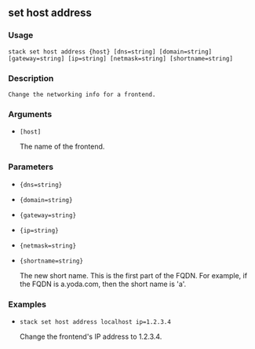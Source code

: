 ## set host address

### Usage

`stack set host address {host} [dns=string] [domain=string] [gateway=string] [ip=string] [netmask=string] [shortname=string]`

### Description


	Change the networking info for a frontend.
	
	

### Arguments

* `[host]`

   The name of the frontend.


### Parameters
* `{dns=string}`
* `{domain=string}`
* `{gateway=string}`
* `{ip=string}`
* `{netmask=string}`
* `{shortname=string}`

   The new short name. This is the first part of the FQDN. For
	example, if the FQDN is a.yoda.com, then the short name is 'a'.

### Examples

* `stack set host address localhost ip=1.2.3.4`

   Change the frontend's IP address to 1.2.3.4.



